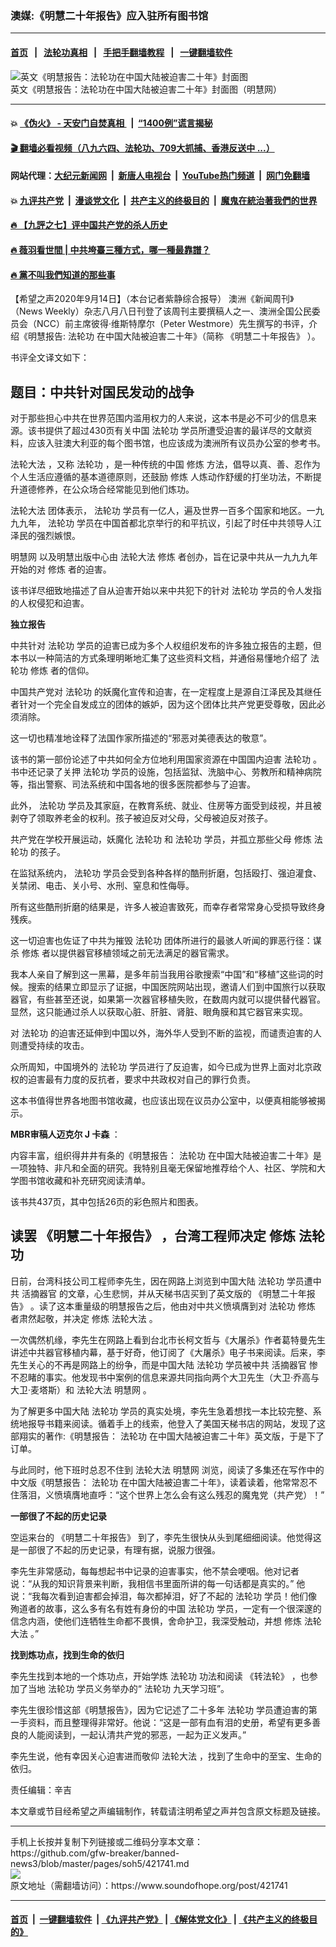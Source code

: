 ### 澳媒:《明慧二十年报告》应入驻所有图书馆
------------------------

#### [首页](https://github.com/gfw-breaker/banned-news3/blob/master/README.md) &nbsp;&nbsp;|&nbsp;&nbsp; [法轮功真相](https://github.com/begood0513/basic/blob/master/README.md)  &nbsp;&nbsp;|&nbsp;&nbsp; [手把手翻墙教程](https://github.com/gfw-breaker/guides/wiki)  &nbsp;&nbsp;|&nbsp;&nbsp; [一键翻墙软件](https://github.com/gfw-breaker/nogfw/blob/master/README.md)  



<div><img alt="英文《明慧报告：法轮功在中国大陆被迫害二十年》封面图" src="https://img.soundofhope.org/2020-09/1600133981353.jpg"/>
<br/><figcaption class="caption">
 英文《明慧报告：法轮功在中国大陆被迫害二十年》封面图（明慧网）
</figcaption></div><hr/>

#### 💥 [《伪火》 - 天安门自焚真相 ](http://158.247.203.241:10000/videos/blog/weihuo.html)&nbsp; |&nbsp; [“1400例”谎言揭秘  ](http://158.247.203.241:10000/videos/blog/jiexi1400.html)

#### [ 🎬  翻墙必看视频（八九六四、法轮功、709大抓捕、香港反送中 ...）](https://github.com/gfw-breaker/links/blob/master/banned.md)

#### 网站代理：[大纪元新闻网](http://158.247.203.241:10080/gb/) &nbsp;|&nbsp; [新唐人电视台](http://158.247.203.241:8808/gb/)  &nbsp;|&nbsp; [YouTube热门频道](http://158.247.203.241/youtube.html) &nbsp;|&nbsp; [网门免翻墙](http://158.247.203.241:11000/show.aspx?name=ogHome)

#### 💥 [九评共产党](http://158.247.203.241:10000/videos/res/jiuping/)&nbsp; |&nbsp; [漫谈党文化](http://158.247.203.241:10000/videos/res/mtdwh/)&nbsp; |&nbsp; [共产主义的终极目的](http://158.247.203.241:10000/videos/res/zjmd/)&nbsp; |&nbsp; [魔鬼在統治著我們的世界](http://158.247.203.241:10000/videos/res/TheSpecter/)  

#### [ 🔥  【九評之七】评中国共产党的杀人历史](http://158.247.203.241:10000/videos/news/../res/jiuping/index.html)

#### [ 🔥  薇羽看世間 | 中共垮臺三種方式，哪一種最靠譜？](http://158.247.203.241:10000/videos/news/weiyu01.html)

#### [ 🔥  黨不叫我們知道的那些事](http://158.247.203.241:10000/videos/news/truth02.html)

<div><div class="Content__Wrapper sc-1bvya0-0 grZQxZ">
 <p class="meta-top">
  <span class="meta">
   【希望之声2020年9月14日】（本台记者紫静综合报导）
  </span>
  澳洲《新闻周刊》（News Weekly）杂志八月八日刊登了该周刊主要撰稿人之一、澳洲全国公民委员会（NCC）前主席彼得·维斯特摩尔（Peter Westmore）先生撰写的书评，介绍《明慧报告:
  <ok href="/term/968">
   法轮功
  </ok>
  在中国大陆被迫害二十年》（简称
  <ok href="/term/375415">
   《明慧二十年报告》
  </ok>
  ）。
 </p>
 <p>
  书评全文译文如下：
 </p>
 <h2>
  <strong>
   题目：中共针对国民发动的战争
  </strong>
 </h2>
 <p>
  对于那些担心中共在世界范围内滥用权力的人来说，这本书是必不可少的信息来源。该书提供了超过430页有关中国
  <ok href="/term/968">
   法轮功
  </ok>
  学员所遭受迫害的最详尽的文献资料，应该入驻澳大利亚的每个图书馆，也应该成为澳洲所有议员办公室的参考书。
 </p>
 <div class="AD_Embed__Wrap-sc-1xslmin-0 igMuqX module desktop">
  <div>
  </div>
 </div>
 <p>
  <ok href="/term/8055">
   法轮大法
  </ok>
  ，又称
  <ok href="/term/968">
   法轮功
  </ok>
  ，是一种传统的中国
  <ok href="/term/4210">
   修炼
  </ok>
  方法，倡导以真、善、忍作为个人生活应遵循的基本道德原则，还鼓励
  <ok href="/term/4210">
   修炼
  </ok>
  人炼动作舒缓的打坐功法，不断提升道德修养，在公众场合经常能见到他们炼功。
 </p>
 <p>
  <ok href="/term/8055">
   法轮大法
  </ok>
  团体表示，
  <ok href="/term/968">
   法轮功
  </ok>
  学员有一亿人，遍及世界一百多个国家和地区。一九九九年，
  <ok href="/term/968">
   法轮功
  </ok>
  学员在中国首都北京举行的和平抗议，引起了时任中共领导人江泽民的强烈嫉恨。
 </p>
 <p>
  <ok href="/term/28667">
   明慧网
  </ok>
  以及明慧出版中心由
  <ok href="/term/8055">
   法轮大法
  </ok>
  <ok href="/term/4210">
   修炼
  </ok>
  者创办，旨在记录中共从一九九九年开始的对
  <ok href="/term/4210">
   修炼
  </ok>
  者的迫害。
 </p>
 <p>
  该书详尽细致地描述了自从迫害开始以来中共犯下的针对
  <ok href="/term/968">
   法轮功
  </ok>
  学员的令人发指的人权侵犯和迫害。
 </p>
 <p>
  <strong>
   独立报告
  </strong>
 </p>
 <p>
  中共针对
  <ok href="/term/968">
   法轮功
  </ok>
  学员的迫害已成为多个人权组织发布的许多独立报告的主题，但本书以一种简洁的方式条理明晰地汇集了这些资料文档，并通俗易懂地介绍了
  <ok href="/term/968">
   法轮功
  </ok>
  <ok href="/term/4210">
   修炼
  </ok>
  者的信仰。
 </p>
 <p>
  中国共产党对
  <ok href="/term/968">
   法轮功
  </ok>
  的妖魔化宣传和迫害，在一定程度上是源自江泽民及其继任者针对一个完全自发成立的团体的嫉妒，因为这个团体比共产党更受尊敬，因此必须消除。
 </p>
 <p>
  这一切也精准地诠释了法国作家所描述的“邪恶对美德表达的敬意”。
 </p>
 <p>
  该书的第一部份论述了中共如何全方位地利用国家资源在中国国内迫害
  <ok href="/term/968">
   法轮功
  </ok>
  。书中还记录了关押
  <ok href="/term/968">
   法轮功
  </ok>
  学员的设施，包括监狱、洗脑中心、劳教所和精神病院等，指出警察、司法系统和中国各地的很多医院都参与了迫害。
 </p>
 <p>
  此外，
  <ok href="/term/968">
   法轮功
  </ok>
  学员及其家庭，在教育系统、就业、住房等方面受到歧视，并且被剥夺了领取养老金的权利。孩子被迫反对父母，父母被迫反对孩子。
 </p>
 <p>
  共产党在学校开展运动，妖魔化
  <ok href="/term/968">
   法轮功
  </ok>
  和
  <ok href="/term/968">
   法轮功
  </ok>
  学员，并孤立那些父母
  <ok href="/term/4210">
   修炼
  </ok>
  <ok href="/term/968">
   法轮功
  </ok>
  的孩子。
 </p>
 <p>
  在监狱系统内，
  <ok href="/term/968">
   法轮功
  </ok>
  学员会受到各种各样的酷刑折磨，包括殴打、强迫灌食、关禁闭、电击、关小号、水刑、窒息和性侮辱。
 </p>
 <p>
  所有这些酷刑折磨的结果是，许多人被迫害致死，而幸存者常常身心受损导致终身残疾。
 </p>
 <p>
  这一切迫害也佐证了中共为摧毁
  <ok href="/term/968">
   法轮功
  </ok>
  团体所进行的最骇人听闻的罪恶行径：谋杀
  <ok href="/term/4210">
   修炼
  </ok>
  者以提供器官移植领域之前无法满足的器官需求。
 </p>
 <p>
  我本人亲自了解到这一黑幕，是多年前当我用谷歌搜索“中国”和“移植”这些词的时候。搜索的结果立即显示了证据，中国医院网站出现，邀请人们到中国旅行以获取器官，有些甚至还说，如果第一次器官移植失败，在数周内就可以提供替代器官。显然，这只能通过杀人以获取心脏、肝脏、肾脏、眼角膜和其它器官来实现。
 </p>
 <p>
  对
  <ok href="/term/968">
   法轮功
  </ok>
  的迫害还延伸到中国以外，海外华人受到不断的监视，而谴责迫害的人则遭受持续的攻击。
 </p>
 <p>
  众所周知，中国境外的
  <ok href="/term/968">
   法轮功
  </ok>
  学员进行了反迫害，如今已成为世界上面对北京政权的迫害最有力度的反抗者，要求中共政权对自己的罪行负责。
 </p>
 <p>
  这本书值得世界各地图书馆收藏，也应该出现在议员办公室中，以便真相能够被揭示。
 </p>
 <p>
  <strong>
   MBR审稿人迈克尔 J 卡森
  </strong>
  ：
 </p>
 <p>
  内容丰富，组织得井井有条的《明慧报告：
  <ok href="/term/968">
   法轮功
  </ok>
  在中国大陆被迫害二十年》是一项独特、非凡和全面的研究。我特别且毫无保留地推荐给个人、社区、学院和大学图书馆收藏和补充研究阅读清单。
 </p>
 <p>
  该书共437页，其中包括26页的彩色照片和图表。
 </p>
 <h2>
  <strong>
   读罢
   <ok href="/term/375415">
    《明慧二十年报告》
   </ok>
   ，台湾工程师决定
   <ok href="/term/4210">
    修炼
   </ok>
   <ok href="/term/968">
    法轮功
   </ok>
  </strong>
 </h2>
 <p>
  日前，台湾科技公司工程师李先生，因在网路上浏览到中国大陆
  <ok href="/term/968">
   法轮功
  </ok>
  学员遭中共
  <ok href="/term/2188">
   活摘器官
  </ok>
  的文章，心生悲悯，并从天梯书店买到了英文版的
  <ok href="/term/375415">
   《明慧二十年报告》
  </ok>
  。读了这本重量级的明慧报告之后，他由对中共义愤填膺到对
  <ok href="/term/968">
   法轮功
  </ok>
  <ok href="/term/4210">
   修炼
  </ok>
  者肃然起敬，并决定
  <ok href="/term/4210">
   修炼
  </ok>
  <ok href="/term/8055">
   法轮大法
  </ok>
  。
 </p>
 <div class="AD_Embed__Wrap-sc-1xslmin-0 igMuqX module desktop">
  <div>
  </div>
 </div>
 <p>
  一次偶然机缘，李先生在网路上看到台北市长柯文哲与《大屠杀》作者葛特曼先生讲述中共器官移植内幕，基于好奇，他订阅了《大屠杀》电子书来阅读。后来，李先生关心的不再是网路上的纷争，而是中国大陆
  <ok href="/term/968">
   法轮功
  </ok>
  学员被中共
  <ok href="/term/2188">
   活摘器官
  </ok>
  惨不忍睹的事实。他发现书中案例的信息来源共同指向两个大卫先生（大卫·乔高与大卫·麦塔斯）和
  <ok href="/term/8055">
   法轮大法
  </ok>
  <ok href="/term/28667">
   明慧网
  </ok>
  。
 </p>
 <p>
  为了解更多中国大陆
  <ok href="/term/968">
   法轮功
  </ok>
  学员的真实处境，李先生急着想找一本比较完整、系统地报导书籍来阅读。循着手上的线索，他登入了美国天梯书店的网站，发现了这部翔实的著作:《明慧报告：
  <ok href="/term/968">
   法轮功
  </ok>
  在中国大陆被迫害二十年》英文版，于是下了订单。
 </p>
 <p>
  与此同时，他下班时总忍不住到
  <ok href="/term/8055">
   法轮大法
  </ok>
  <ok href="/term/28667">
   明慧网
  </ok>
  浏览，阅读了多集还在写作中的中文版《明慧报告：
  <ok href="/term/968">
   法轮功
  </ok>
  在中国大陆被迫害二十年》，读着读着，他常常忍不住落泪，义愤填膺地直呼：“这个世界上怎么会有这么残忍的魔鬼党（共产党）！”
 </p>
 <p>
  <strong>
   一部很了不起的历史记录
  </strong>
 </p>
 <p>
  空运来台的
  <ok href="/term/375415">
   《明慧二十年报告》
  </ok>
  到了，李先生很快从头到尾细细阅读。他觉得这是一部很了不起的历史记录，有理有据，说服力很强。
 </p>
 <p>
  李先生非常感动，每每想起书中记录的迫害事实，他不禁会哽咽。他对记者说：“从我的知识背景来判断，我相信书里面所讲的每一句话都是真实的。” 他说：“我每次看到迫害都会掉泪，每次都掉泪，好了不起的
  <ok href="/term/968">
   法轮功
  </ok>
  学员！他们像殉道者的故事，这么多有名有姓有身份的中国
  <ok href="/term/968">
   法轮功
  </ok>
  学员，一定有一个很深邃的信念内涵，使他们连牺牲生命都不畏惧，舍命护卫，我深受触动，并想
  <ok href="/term/4210">
   修炼
  </ok>
  <ok href="/term/8055">
   法轮大法
  </ok>
  。”
 </p>
 <p>
  <strong>
   找到炼功点，找到生命的依归
  </strong>
 </p>
 <p>
  李先生找到本地的一个炼功点，开始学炼
  <ok href="/term/968">
   法轮功
  </ok>
  功法和阅读
  <ok href="/term/30275">
   《转法轮》
  </ok>
  ，也参加了当地
  <ok href="/term/968">
   法轮功
  </ok>
  学员义务举办的“
  <ok href="/term/968">
   法轮功
  </ok>
  九天学习班”。
 </p>
 <p>
  李先生很珍惜这部《明慧报告》，因为它记述了二十多年
  <ok href="/term/968">
   法轮功
  </ok>
  学员遭迫害的第一手资料，而且整理得非常好。他说：“这是一部有血有泪的史册，希望有更多善良的人能阅读到，一起认清共产党的邪恶，一起为正义发声。”
 </p>
 <p>
  李先生说，他有幸因关心迫害进而敬仰
  <ok href="/term/8055">
   法轮大法
  </ok>
  ，找到了生命中的至宝、生命的依归。
 </p>
 <p class="meta-btm">
  责任编辑：辛吉
 </p>
 <p class="meta-btm">
  本文章或节目经希望之声编辑制作，转载请注明希望之声并包含原文标题及链接。
 </p>
</div>
</div>
<hr/>
手机上长按并复制下列链接或二维码分享本文章：<br/>
https://github.com/gfw-breaker/banned-news3/blob/master/pages/soh5/421741.md <br/>
<a href='https://github.com/gfw-breaker/banned-news3/blob/master/pages/soh5/421741.md'><img src='https://github.com/gfw-breaker/banned-news3/blob/master/pages/soh5/421741.md.png'/></a> <br/>
原文地址（需翻墙访问）：https://www.soundofhope.org/post/421741


------------------------
#### [首页](https://github.com/gfw-breaker/banned-news3/blob/master/README.md) &nbsp;|&nbsp; [一键翻墙软件](https://github.com/gfw-breaker/nogfw/blob/master/README.md) &nbsp;| [《九评共产党》](https://github.com/gfw-breaker/9ping.md/blob/master/README.md#九评之一评共产党是什么) | [《解体党文化》](https://github.com/gfw-breaker/jtdwh.md/blob/master/README.md) | [《共产主义的终极目的》](https://github.com/gfw-breaker/gczydzjmd.md/blob/master/README.md)


<img src='http://gfw-breaker.win/banned-news3/pages/soh5/421741.md' width='0px' height='0px'/>